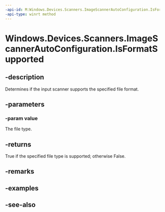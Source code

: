 ----api-id: M:Windows.Devices.Scanners.ImageScannerAutoConfiguration.IsFormatSupported(Windows.Devices.Scanners.ImageScannerFormat)
-api-type: winrt method
---<!-- Method syntaxpublic bool IsFormatSupported(Windows.Devices.Scanners.ImageScannerFormat value)--># Windows.Devices.Scanners.ImageScannerAutoConfiguration.IsFormatSupported## -descriptionDetermines if the input scanner supports the specified file format.## -parameters### -param valueThe file type.## -returnsTrue if the specified file type is supported; otherwise False.## -remarks## -examples## -see-also
